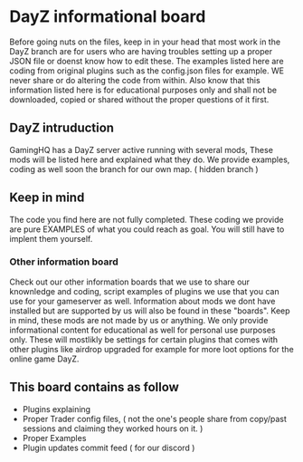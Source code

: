 # DayZ informational board

Before going nuts on the files, keep in in your head that most work in the DayZ branch are for users who are having troubles setting up a proper JSON file or doenst know how to edit these. The examples listed here are coding from original plugins such as the config.json files for example. WE never share or do altering the code from within. 
Also know that this information listed here is for educational purposes only and shall not be downloaded, copied or shared without the proper questions of it first. 

## DayZ intruduction 

GamingHQ has a DayZ server active running with several mods, These mods will be listed here and explained what they do. We provide examples, coding as well soon the branch for our own map. ( hidden branch ) 

## Keep in mind

The code you find here are not fully completed. These coding we provide are pure EXAMPLES of what you could reach as goal. You will still have to implent them yourself. 

### Other information board

Check out our other information boards that we use to share our knownledge and coding, script examples of plugins we use that you can use for your gameserver as well. Information about mods we dont have installed but are supported by us will also be found in these "boards". Keep in mind, these mods are not made by us or anything. We only provide informational content for educational as well for personal use purposes only. These will mostlikly be settings for certain plugins that comes with other plugins like airdrop upgraded for example for more loot options for the online game DayZ.

## This board contains as follow

* Plugins explaining
* Proper Trader config files, ( not the one's people share from copy/past sessions and claiming they worked hours on it. )
* Proper Examples
* Plugin updates commit feed ( for our discord ) 
